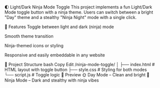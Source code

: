 
🌓 Light/Dark Ninja Mode Toggle
This project implements a fun Light/Dark Mode toggle button with a ninja theme. Users can switch between a bright "Day" theme and a stealthy "Ninja Night" mode with a single click.

🎯 Features
Toggle between light and dark (ninja) mode

Smooth theme transition

Ninja-themed icons or styling

Responsive and easily embeddable in any website

📁 Project Structure
bash
Copy
Edit
/ninja-mode-toggle/
│
├── index.html        # HTML layout with toggle button
├── style.css         # Styling for both modes
└── script.js         # Toggle logic
📸 Preview
🌞 Day Mode – Clean and bright
🥷 Ninja Mode – Dark and stealthy with ninja vibes
